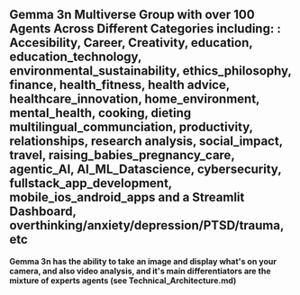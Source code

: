 ## **Gemma 3n Multiverse Group with over 100 Agents Across Different Categories including: : Accesibility, Career, Creativity, education, education_technology, environmental_sustainability, ethics_philosophy, finance, health_fitness, health advice, healthcare_innovation, home_environment, mental_health, cooking, dieting multilingual_communciation, productivity, relationships, research analysis, social_impact, travel, raising_babies_pregnancy_care, agentic_AI, AI_ML_Datascience, cybersecurity, fullstack_app_development, mobile_ios_android_apps and a Streamlit Dashboard, overthinking/anxiety/depression/PTSD/trauma, etc**


**Gemma 3n has the ability to take an image and display what's on your camera, and also video analysis, and it's main differentiators are the mixture of experts agents (see Technical_Architecture.md)**
